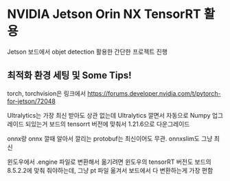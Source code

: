# NVIDIA Jetson Orin NX TensorRT 활용
Jetson 보드에서 objet detection 활용한 간단한 프로젝트 진행

## 최적화 환경 세팅 및 Some Tips!
torch, torchvision은 링크에서
https://forums.developer.nvidia.com/t/pytorch-for-jetson/72048

Ultralytics는 가장 최신 받아도 상관 없는데
Ultralytics 깔면서 자동으로 Numpy 업그레이드 되있는거 보드의 tensorrt 버전에 맞춰서 1.21.6으로 다운그레이드

onnx랑 onnx 깔때 알아서 깔리는 protobuf는 최신이어도 무관. onnxslim도 그냥 최신

윈도우에서 .engine 파일로 변환해서 옮기려면 윈도우의 tensorRT 버전도 보드의 8.5.2.2에 맞춰 줘야하는데,
그냥 pt 파일 옮겨서 보드에서 다 변환하는게 가장 편함

